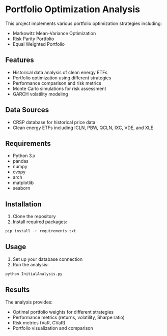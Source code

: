 # Portfolio Optimization Analysis

This project implements various portfolio optimization strategies including:
- Markowitz Mean-Variance Optimization
- Risk Parity Portfolio
- Equal Weighted Portfolio

## Features
- Historical data analysis of clean energy ETFs
- Portfolio optimization using different strategies
- Performance comparison and risk metrics
- Monte Carlo simulations for risk assessment
- GARCH volatility modeling

## Data Sources
- CRSP database for historical price data
- Clean energy ETFs including ICLN, PBW, QCLN, IXC, VDE, and XLE

## Requirements
- Python 3.x
- pandas
- numpy
- cvxpy
- arch
- matplotlib
- seaborn

## Installation
1. Clone the repository
2. Install required packages:
```bash
pip install -r requirements.txt
```

## Usage
1. Set up your database connection
2. Run the analysis:
```python
python InitialAnalysis.py
```

## Results
The analysis provides:
- Optimal portfolio weights for different strategies
- Performance metrics (returns, volatility, Sharpe ratio)
- Risk metrics (VaR, CVaR)
- Portfolio visualization and comparison 